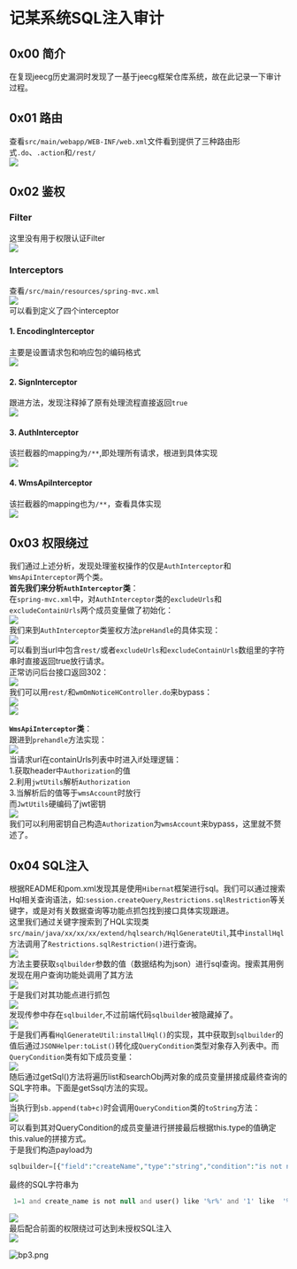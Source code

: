 记某系统SQL注入审计
===========

0x00 简介
-------

在复现jeecg历史漏洞时发现了一基于jeecg框架仓库系统，故在此记录一下审计过程。

0x01 路由
-------

查看`src/main/webapp/WEB-INF/web.xml`文件看到提供了三种路由形式`.do`、`.action`和`/rest/`  
![](https://shs3.b.qianxin.com/butian_public/f40972930bfbd7fb03dc0397ebe0373d76b0941db9125.jpg)

0x02 鉴权
-------

### Filter

这里没有用于权限认证Filter  
![](https://shs3.b.qianxin.com/butian_public/f293377ebb915dbb85dac1be5297b4a7090af09df0fcb.jpg)

### Interceptors

查看`/src/main/resources/spring-mvc.xml`  
![](https://shs3.b.qianxin.com/butian_public/f6870161fd6acf8cf98c970bbc55074ba6b31d7fe3fbe.jpg)  
可以看到定义了四个interceptor

#### 1. EncodingInterceptor

主要是设置请求包和响应包的编码格式  
![](https://shs3.b.qianxin.com/butian_public/f829686736ca5e4d6defa31580859bc6c1fd94022d9bf.jpg)

#### 2. SignInterceptor

跟进方法，发现注释掉了原有处理流程直接返回`true`  
![](https://shs3.b.qianxin.com/butian_public/f99373511825ca0fe7d94f4e977ede9118f55939fbdf6.jpg)

#### 3. AuthInterceptor

该拦截器的mapping为`/**`,即处理所有请求，根进到具体实现  
![](https://shs3.b.qianxin.com/butian_public/f76225358cae756bbf8b4a413a3efd05bebf6212265e1.jpg)

#### 4. WmsApiInterceptor

该拦截器的mapping也为`/**`，查看具体实现  
![](https://shs3.b.qianxin.com/butian_public/f2851405f70d561f0833fe42f9ab9e1e9f622a67631cf.jpg)

0x03 权限绕过
---------

我们通过上述分析，发现处理鉴权操作的仅是`AuthInterceptor`和`WmsApiInterceptor`两个类。  
**首先我们来分析`AuthInterceptor`类**：  
在`spring-mvc.xml`中，对`AuthInterceptor`类的`excludeUrls`和`excludeContainUrls`两个成员变量做了初始化：  
![](https://shs3.b.qianxin.com/butian_public/f1834123fc410add3ba513ceb5215c285ae933175da7b.jpg)  
我们来到`AuthInterceptor`类鉴权方法`preHandle`的具体实现：  
![](https://shs3.b.qianxin.com/butian_public/f74511779d7710be4a5a41c8b47e769453c09eb66d113.jpg)  
可以看到当url中包含`rest/`或者`excludeUrls`和`excludeContainUrls`数组里的字符串时直接返回true放行请求。  
正常访问后台接口返回302：  
![](https://shs3.b.qianxin.com/butian_public/f170526362a053e659a2c531f90978b60522b2b6912f3.jpg)  
我们可以用`rest/`和`wmOmNoticeHController.do`来bypass：  
![](https://shs3.b.qianxin.com/butian_public/f2079535c9ce7c38f59258b7150e6eff73aa6653abfc1.jpg)  
![](https://shs3.b.qianxin.com/butian_public/f69952365083a476bace8e4b8b27a1b5611137f741140.jpg)

**`WmsApiInterceptor`类**：  
跟进到`prehandle`方法实现：  
![](https://shs3.b.qianxin.com/butian_public/f72329593e61298f68f2853131dbf07315b008b8d1039.jpg)  
当请求url在containUrls列表中时进入if处理逻辑：  
1.获取header中`Authorization`的值  
2.利用`jwtUtils`解析`Authorization`  
3.当解析后的值等于`wmsAccount`时放行  
而`JwtUtils`硬编码了jwt密钥  
![](https://shs3.b.qianxin.com/butian_public/f1347103e853bd013bf64c7ed92a7a2312da1d5fbc5a2.jpg)  
我们可以利用密钥自己构造`Authorization`为`wmsAccount`来bypass，这里就不赘述了。

0x04 SQL注入
----------

根据README和pom.xml发现其是使用`Hibernat`框架进行sql。我们可以通过搜索Hql相关查询语法，如:`session.createQuery`,`Restrictions.sqlRestriction`等关键字，或是对有关数据查询等功能点抓包找到接口具体实现跟进。  
这里我们通过关键字搜索到了HQL实现类`src/main/java/xx/xx/xx/extend/hqlsearch/HqlGenerateUtil`,其中`installHql`方法调用了`Restrictions.sqlRestriction()`进行查询。  
![](https://shs3.b.qianxin.com/butian_public/f9377574d768d0dfe7982ce9729f61f00f05a413ebbe4.jpg)  
方法主要获取`sqlbuilder`参数的值（数据结构为json）进行sql查询。搜索其用例发现在用户查询功能处调用了其方法  
![](https://shs3.b.qianxin.com/butian_public/f9752514f7b62f72a0d55186eaae0de6276661f486029.jpg)  
于是我们对其功能点进行抓包  
![](https://shs3.b.qianxin.com/butian_public/f64361285ac54efb6b37c488b234feda5aea38e1e534b.jpg)  
发现传参中存在`sqlbuilder`,不过前端代码`sqlbuilder`被隐藏掉了。  
![](https://shs3.b.qianxin.com/butian_public/f4156906a6d9f1048eb1f0deefce16442c0e1a4d7fc08.jpg)  
于是我们再看`HqlGenerateUtil:installHql()`的实现，其中获取到`sqlbuilder`的值后通过`JSONHelper:toList()`转化成`QueryCondition`类型对象存入列表中。而`QueryCondition`类有如下成员变量：  
![](https://shs3.b.qianxin.com/butian_public/f7677097de721cd7fdf40bcdc6cebec45c3d1607708db.jpg)  
随后通过getSql()方法将遍历list和searchObj两对象的成员变量拼接成最终查询的SQL字符串。下面是getSsql方法的实现。  
![](https://shs3.b.qianxin.com/butian_public/f1430650f6b1936d015edb2a5ffbd530d43f7f7c79ca8.jpg)  
当执行到`sb.append(tab+c)`时会调用`QueryCondition`类的`toString`方法：  
![](https://shs3.b.qianxin.com/butian_public/f61287163537b8b10f1f4389e47976bc077496ec581e3.jpg)  
可以看到其对QueryCondition的成员变量进行拼接最后根据this.type的值确定this.value的拼接方式。  
于是我们构造payload为

```php
sqlbuilder=[{"field":"createName","type":"string","condition":"is not null and user() like '%25r%25' and '1' like ","value":"%251%25","relation":"and"}]
```

最终的SQL字符串为

```php
 1=1 and create_name is not null and user() like '%r%' and '1' like  '%1%'
```

![](https://shs3.b.qianxin.com/butian_public/f480166878fb40487d5c8e22bfa1c61c4cd186f3fa252.jpg)  
最后配合前面的权限绕过可达到未授权SQL注入  
![](https://shs3.b.qianxin.com/butian_public/f27588432694fc2798a98146b6feb8b14cac4807c949e.jpg)

![bp3.png](https://shs3.b.qianxin.com/attack_forum/2023/05/attach-7b43e3f5daa68da2f41ae22d74bcd1326b0461f5.png)